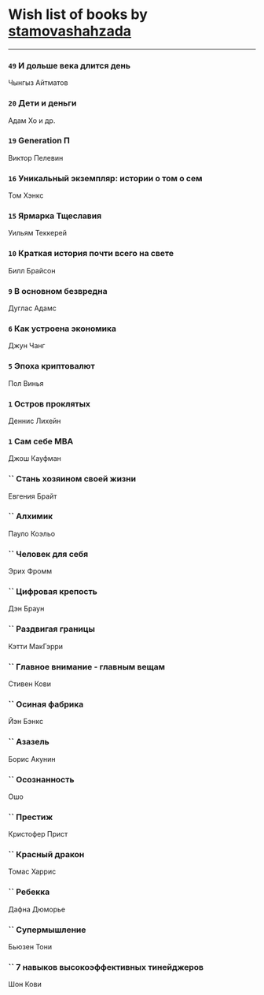 # Wish list of books by [stamovashahzada](http://vk.com/id310646815)
---

### `49` И дольше века длится день
Чынгыз Айтматов

### `20` Дети и деньги
Адам Хо и др.

### `19` Generation П
Виктор Пелевин

### `16` Уникальный экземпляр: истории о том о сем
Том Хэнкс

### `15` Ярмарка Тщеславия
Уильям Теккерей

### `10` Краткая история почти всего на свете
Билл Брайсон

### `9` В основном безвредна
Дуглас Адамс

### `6` Как устроена экономика
Джун Чанг

### `5` Эпоха криптовалют
Пол Винья

### `1` Остров проклятых
Деннис Лихейн

### `1` Сам себе MBA
Джош Кауфман

### `` Стань хозяином своей жизни
Евгения Брайт

### `` Алхимик
Пауло Коэльо

### `` Человек для себя
Эрих Фромм

### `` Цифровая крепость
Дэн Браун

### `` Раздвигая границы
Кэтти МакГэрри

### `` Главное внимание - главным вещам
Стивен Кови

### `` Осиная фабрика
Йэн Бэнкс

### `` Азазель
Борис Акунин

### `` Осознанность
Ошо

### `` Престиж
Кристофер Прист

### `` Красный дракон
Томас Харрис

### `` Ребекка
Дафна Дюморье

### `` Супермышление
Бьюзен Тони

### `` 7 навыков высокоэффективных тинейджеров
Шон Кови

